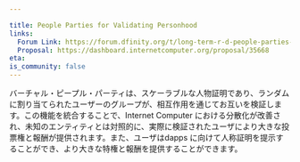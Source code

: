 ```yaml
---

title: People Parties for Validating Personhood
links:
  Forum Link: https://forum.dfinity.org/t/long-term-r-d-people-parties-proof-of-human-proposal/9636
  Proposal: https://dashboard.internetcomputer.org/proposal/35668
eta:
is_community: false
---
```

バーチャル・ピープル・パーティは、スケーラブルな人物証明であり、ランダムに割り当てられたユーザーのグループが、相互作用を通じてお互いを検証します。この機能を統合することで、Internet Computer における分散化が改善され、未知のエンティティとは対照的に、実際に検証されたユーザにより大きな投票権と報酬が提供されます。また、ユーザはdapps に向けて人称証明を提示することができ、より大きな特権と報酬を提供することができます。

<!---


Virtual people parties are a scalable proof of personhood, whereby randomly assigned groups of users validate each other through interaction. Integrating this feature will improve decentralization on the Internet Computer, offering greater voting power and rewards to real validated users as opposed to unknown entities. Users can also present the proof of personhood toward dapps, which can provide greater privileges and rewards.

-->
